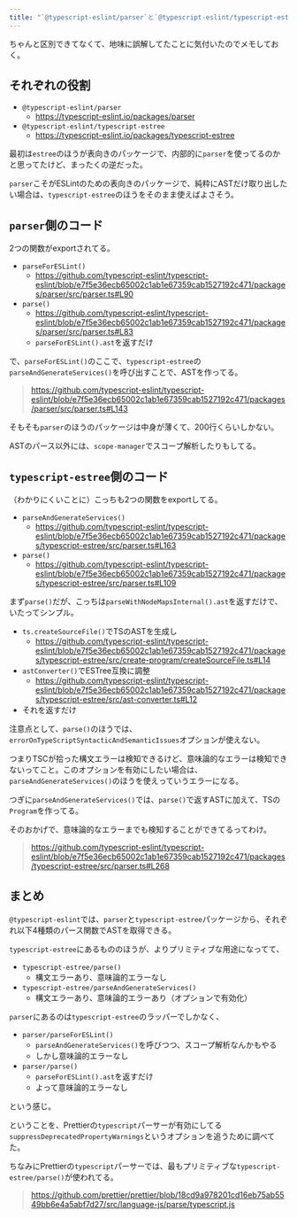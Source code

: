 ```yaml
---
title: "`@typescript-eslint/parser`と`@typescript-eslint/typescript-estree`の関係"
---
```


ちゃんと区別できてなくて、地味に誤解してたことに気付いたのでメモしておく。

## それぞれの役割

- `@typescript-eslint/parser`
  - https://typescript-eslint.io/packages/parser
- `@typescript-eslint/typescript-estree`
  - https://typescript-eslint.io/packages/typescript-estree

最初は`estree`のほうが表向きのパッケージで、内部的に`parser`を使ってるのかと思ってたけど、まったくの逆だった。

`parser`こそがESLintのための表向きのパッケージで、純粋にASTだけ取り出したい場合は、`typescript-estree`のほうをそのまま使えばよさそう。

## `parser`側のコード

2つの関数がexportされてる。

- `parseForESLint()`
  - https://github.com/typescript-eslint/typescript-eslint/blob/e7f5e36ecb65002c1ab1e67359cab1527192c471/packages/parser/src/parser.ts#L90
- `parse()`
  - https://github.com/typescript-eslint/typescript-eslint/blob/e7f5e36ecb65002c1ab1e67359cab1527192c471/packages/parser/src/parser.ts#L83
  - `parseForESLint().ast`を返すだけ

で、`parseForESLint()`のここで、`typescript-estree`の`parseAndGenerateServices()`を呼び出すことで、ASTを作ってる。

> https://github.com/typescript-eslint/typescript-eslint/blob/e7f5e36ecb65002c1ab1e67359cab1527192c471/packages/parser/src/parser.ts#L143

そもそも`parser`のほうのパッケージは中身が薄くて、200行くらいしかない。

ASTのパース以外には、`scope-manager`でスコープ解析したりもしてる。

## `typescript-estree`側のコード

（わかりにくいことに）こっちも2つの関数をexportしてる。

- `parseAndGenerateServices()`
  - https://github.com/typescript-eslint/typescript-eslint/blob/e7f5e36ecb65002c1ab1e67359cab1527192c471/packages/typescript-estree/src/parser.ts#L163
- `parse()`
  - https://github.com/typescript-eslint/typescript-eslint/blob/e7f5e36ecb65002c1ab1e67359cab1527192c471/packages/typescript-estree/src/parser.ts#L109

まず`parse()`だが、こっちは`parseWithNodeMapsInternal().ast`を返すだけで、いたってシンプル。

- `ts.createSourceFile()`でTSのASTを生成し
  - https://github.com/typescript-eslint/typescript-eslint/blob/e7f5e36ecb65002c1ab1e67359cab1527192c471/packages/typescript-estree/src/create-program/createSourceFile.ts#L14
- `astConverter()`でESTree互換に調整
  - https://github.com/typescript-eslint/typescript-eslint/blob/e7f5e36ecb65002c1ab1e67359cab1527192c471/packages/typescript-estree/src/ast-converter.ts#L12
- それを返すだけ

注意点として、`parse()`のほうでは、`errorOnTypeScriptSyntacticAndSemanticIssues`オプションが使えない。

つまりTSCが拾った構文エラーは検知できるけど、意味論的なエラーは検知できないってこと。このオプションを有効にしたい場合は、`parseAndGenerateServices()`のほうを使えっていうエラーになる。

つぎに`parseAndGenerateServices()`では、`parse()`で返すASTに加えて、TSの`Program`を作ってる。

そのおかげで、意味論的なエラーまでも検知することができてるってわけ。

> https://github.com/typescript-eslint/typescript-eslint/blob/e7f5e36ecb65002c1ab1e67359cab1527192c471/packages/typescript-estree/src/parser.ts#L268

## まとめ

`@typescript-eslint`では、`parser`と`typescript-estree`パッケージから、それぞれ以下4種類のパース関数でASTを取得できる。

`typescript-estree`にあるもののほうが、よりプリミティブな用途になってて、

- `typescript-estree/parse()`
  - 構文エラーあり、意味論的エラーなし
- `typescript-estree/parseAndGenerateServices()`
  - 構文エラーあり、意味論的エラーあり（オプションで有効化）

`parser`にあるのは`typescript-estree`のラッパーでしかなく、

- `parser/parseForESLint()`
  - `parseAndGenerateServices()`を呼びつつ、スコープ解析なんかもやる
  - しかし意味論的エラーなし
- `parser/parse()`
  - `parseForESLint().ast`を返すだけ
  - よって意味論的エラーなし

という感じ。

ということを、Prettierの`typescript`パーサーが有効にしてる`suppressDeprecatedPropertyWarnings`というオプションを追うために調べてた。

ちなみにPrettierの`typescript`パーサーでは、最もプリミティブな`typescript-estree/parse()`が使われてる。

> https://github.com/prettier/prettier/blob/18cd9a978201cd16eb75ab5549bb6e4a5abf7d27/src/language-js/parse/typescript.js

